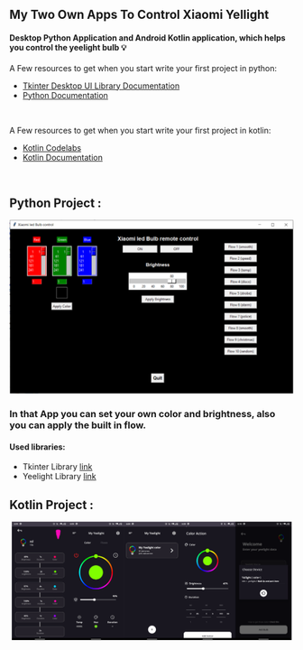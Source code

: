 ## My Two Own Apps To Control Xiaomi Yellight

#### Desktop Python Application and Android Kotlin application, which helps you control the yeelight bulb 💡

A Few resources to get when you start write your first project in python:
- [Tkinter Desktop UI Library Documentation](https://docs.python.org/3/library/tk.html)
- [Python Documentation](https://docs.python.org/3/)

<br>

A Few resources to get when you start write your first project in kotlin:
- [Kotlin Codelabs](https://developer.android.com/codelabs/kotlin-android-training-welcome#0)
- [Kotlin Documentation](https://kotlinlang.org/docs/reference/)

<br>

## Python Project :

<img src="scr/python_view.png">

### In that App you can set your own color and brightness, also you can apply the built in flow.
#### Used libraries:

- Tkinter Library [link](https://docs.python.org/3/library/tk.html) 
- Yeelight Library [link](https://yeelight.readthedocs.io/en/latest/)

## Kotlin Project :

<img src="scr/kotlin_view.png">